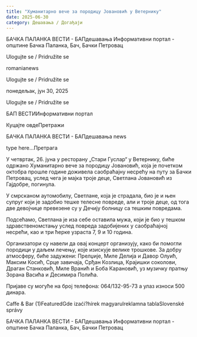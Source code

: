 ```yaml
---
title: "Хуманитарно вече за породицу Јовановић у Ветернику"
date: 2025-06-30
category: Дешавања / Догађаји
---
```


БАЧКА ПАЛАНКА ВЕСТИ - БАПдешавања Информативни портал - општине Бачка Паланка, Бач, Бачки Петровац

Ulogujte se / Pridružite se

romanianews

Ulogujte se / Pridružite se

понедељак, јун 30, 2025

Ulogujte se / Pridružite se

БАП ВЕСТИИнформативни портал

Куцајте овдеПретражи

БАЧКА ПАЛАНКА ВЕСТИ - БАПдешавања news

type here...Претрага

У четвртак, 26. јуна у ресторану „Стари Гуслар“ у Ветернику, биће одржано Хуманитарно вече за породицу Јовановић, која је почетком октобра прошле године доживела саобраћајну несрећу на путу за Бачки Петровац, услед чега је мајка троје деце, Светлана Јовановић из Гајдобре, погинула.

У смрсканом аутомобилу, Светлане, која је страдала, био је и њен супруг који је задобио тешке телесне повреде, али и троје деце, од тога две девојчице превезене су у Дечију болницу са тешким повредама.

Подсећамо, Светлана је иза себе оставила мужа, који је био у тешком здравственомстању услед повреда задобијених у саобраћајној несрећи, као и три ћерке узраста 7, 9 и 10 година.


Организатори су навели да овај концерт организују, како би помогли породици у даљем лечењу, које изискује велике трошкове. За добру атмосферу, биће задужени: Прелџије, Миле Делија и Давор Олуић, Максим Косић, Срце завичаја, Срђан Козлица, Крајишки соколови, Драган Станковић, Миле Вранић и Боба Карановић, уз музичку пратњу Зорана Васића и Десимира Полића.


Пријаве су могуће на број телефона: 064/132-95-73 а улаз износи 500 динара.

Caffe & Bar (1)FeaturedGde izaći?hírek magyarulreklamna tablaSlovenské správy

БАЧКА ПАЛАНКА ВЕСТИ - БАПдешавања Информативни портал - општине Бачка Паланка, Бач, Бачки Петровац
